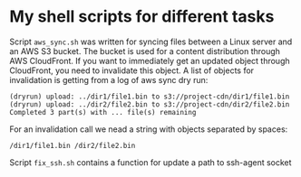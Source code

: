 # My shell scripts for different tasks
Script `aws_sync.sh` was written for syncing files between a Linux server and an AWS S3 bucket.
The bucket is used for a content distribution through AWS CloudFront.
If you want to immediately get an updated object through CloudFront, you need to invalidate this object.
A list of objects for invalidation is getting from a log of aws sync dry run:
```
(dryrun) upload: ../dir1/file1.bin to s3://project-cdn/dir1/file1.bin
(dryrun) upload: ../dir2/file2.bin to s3://project-cdn/dir2/file2.bin
Completed 3 part(s) with ... file(s) remaining
```
For an invalidation call we nead a string with objects separated by spaces:
```
/dir1/file1.bin /dir2/file2.bin
```

Script `fix_ssh.sh` contains a function for update a path to ssh-agent socket
